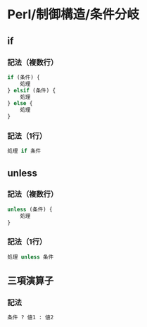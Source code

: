 # Perl/制御構造/条件分岐

## if

### 記法（複数行）

```perl
if (条件) {
    処理
} elsif (条件) {
    処理
} else {
    処理
}
```

### 記法（1行）

```perl
処理 if 条件
```

## unless

### 記法（複数行）

```perl
unless (条件) {
    処理
}
```

### 記法（1行）

```perl
処理 unless 条件
```

## 三項演算子

### 記法

```perl
条件 ? 値1 : 値2
```
